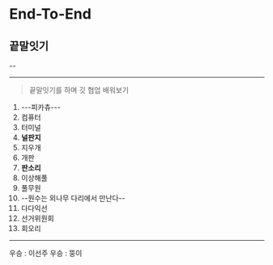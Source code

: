 # End-To-End
## **끝말잇기**
--
<hr>

> 끝말잇기를 하며 깃 협업 배워보기

1. ---피카츄---
1. 컴퓨터
2. 터미널
3. **널판지**
4. 지우개
5. 개판
6. **판소리**
7. 이상해풀
8. 풀무원
9. --원수는 외나무 다리에서 만난다--
10. 다다익선
11. 선거위원회
12. 회오리

---

우승 : 이선주
우승 : 뚱이
